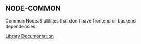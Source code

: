 ## NODE-COMMON

Common NodeJS utilities that don't have frontend or backend dependencies.

[Library Documentation](docs/index.html)

